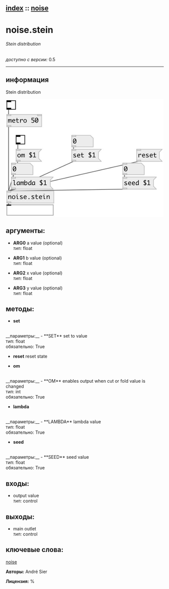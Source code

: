 [index](index.html) :: [noise](category_noise.html)
---

# noise.stein

###### Stein distribution

*доступно с версии:* 0.5

---


## информация
Stein distribution


[![example](../examples/img/noise.stein.jpg)](../examples/pd/noise.stein.pd)



## аргументы:

* **ARG0**
a value (optional)<br>
_тип:_ float<br>

* **ARG1**
b value (optional)<br>
_тип:_ float<br>

* **ARG2**
x value (optional)<br>
_тип:_ float<br>

* **ARG3**
y value (optional)<br>
_тип:_ float<br>



## методы:

* **set**
<br>
  __параметры:__
  - **SET** set to value<br>
    тип: float <br>
    обязательно: True <br>

* **reset**
reset state<br>

* **om**
<br>
  __параметры:__
  - **OM** enables output when cut or fold value is changed<br>
    тип: int <br>
    обязательно: True <br>

* **lambda**
<br>
  __параметры:__
  - **LAMBDA** lambda value<br>
    тип: float <br>
    обязательно: True <br>

* **seed**
<br>
  __параметры:__
  - **SEED** seed value<br>
    тип: float <br>
    обязательно: True <br>






## входы:

* output value<br>
_тип:_ control



## выходы:

* main outlet<br>
_тип:_ control



## ключевые слова:

[noise](keywords/noise.html)






**Авторы:** André Sier




**Лицензия:** %





